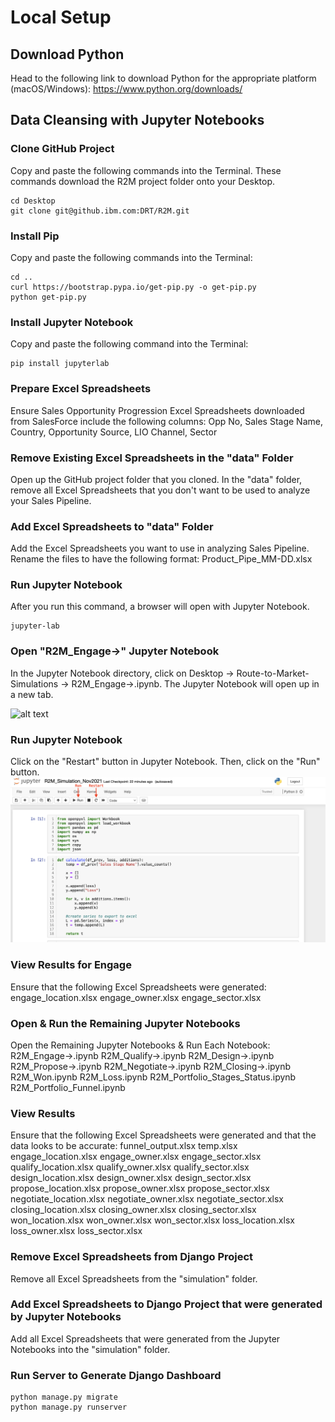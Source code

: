 # Local Setup

## Download Python
Head to the following link to download Python for the appropriate platform (macOS/Windows): https://www.python.org/downloads/

## Data Cleansing with Jupyter Notebooks
### Clone GitHub Project
Copy and paste the following commands into the Terminal. These commands download the R2M project folder onto your Desktop.
```Shell
cd Desktop
git clone git@github.ibm.com:DRT/R2M.git

```

### Install Pip
Copy and paste the following commands into the Terminal:
```Shell
cd ..
curl https://bootstrap.pypa.io/get-pip.py -o get-pip.py
python get-pip.py
```

### Install Jupyter Notebook
Copy and paste the following command into the Terminal:
```Shell
pip install jupyterlab

```

### Prepare Excel Spreadsheets
Ensure Sales Opportunity Progression Excel Spreadsheets downloaded from SalesForce include the following columns: Opp No, Sales Stage Name, Country, Opportunity Source, LIO Channel, Sector

### Remove Existing Excel Spreadsheets in the "data" Folder 
Open up the GitHub project folder that you cloned. In the "data" folder, remove all Excel Spreadsheets that you don't want to be used to analyze your Sales Pipeline.

### Add Excel Spreadsheets to "data" Folder
Add the Excel Spreadsheets you want to use in analyzing Sales Pipeline. 
Rename the files to have the following format: Product_Pipe_MM-DD.xlsx 


### Run Jupyter Notebook
After you run this command, a browser will open with Jupyter Notebook.
```Shell
jupyter-lab
```

### Open "R2M_Engage->" Jupyter Notebook
In the Jupyter Notebook directory, click on Desktop -> Route-to-Market-Simulations -> R2M_Engage->.ipynb.
The Jupyter Notebook will open up in a new tab.

![alt text](https://github.ibm.com/DRT/R2M/blob/dev/docs/Jupyter_Notebook_Directory.png)


### Run Jupyter Notebook
Click on the "Restart" button in Jupyter Notebook.
Then, click on the "Run" button.
![alt text](https://github.com/jessicajourneycake/Route-to-Market-Simulations/blob/master/docs/Jupyter_Notebook.png)


### View Results for Engage
Ensure that the following Excel Spreadsheets were generated: 
engage_location.xlsx
engage_owner.xlsx
engage_sector.xlsx


### Open & Run the Remaining Jupyter Notebooks
Open the Remaining Jupyter Notebooks & Run Each Notebook:
R2M_Engage->.ipynb
R2M_Qualify->.ipynb
R2M_Design->.ipynb
R2M_Propose->.ipynb
R2M_Negotiate->.ipynb
R2M_Closing->.ipynb
R2M_Won.ipynb
R2M_Loss.ipynb
R2M_Portfolio_Stages_Status.ipynb
R2M_Portfolio_Funnel.ipynb

### View Results
Ensure that the following Excel Spreadsheets were generated and that the data looks to be accurate:
funnel_output.xlsx
temp.xlsx
engage_location.xlsx
engage_owner.xlsx
engage_sector.xlsx
qualify_location.xlsx
qualify_owner.xlsx
qualify_sector.xlsx
design_location.xlsx
design_owner.xlsx
design_sector.xlsx
propose_location.xlsx
propose_owner.xlsx
propose_sector.xlsx
negotiate_location.xlsx
negotiate_owner.xlsx
negotiate_sector.xlsx
closing_location.xlsx
closing_owner.xlsx
closing_sector.xlsx
won_location.xlsx
won_owner.xlsx
won_sector.xlsx
loss_location.xlsx
loss_owner.xlsx
loss_sector.xlsx

### Remove Excel Spreadsheets from Django Project

Remove all Excel Spreadsheets from the "simulation" folder. 

### Add Excel Spreadsheets to Django Project that were generated by Jupyter Notebooks

Add all Excel Spreadsheets that were generated from the Jupyter Notebooks into the "simulation" folder.

### Run Server to Generate Django Dashboard
```Shell
python manage.py migrate
python manage.py runserver
```
